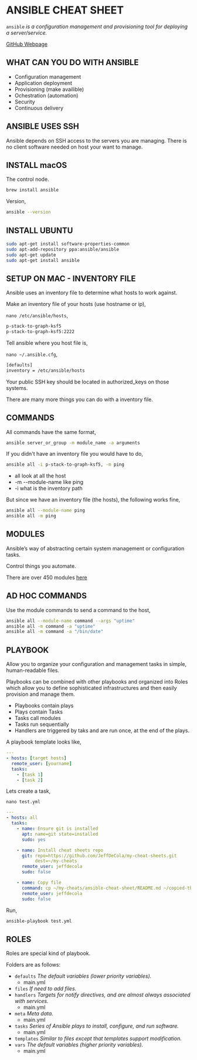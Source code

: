 # ANSIBLE CHEAT SHEET

`ansible` _is a configuration management and provisioning tool for deploying a server/service._

[GitHub Webpage](https://jeffdecola.github.io/my-cheat-sheets/)

## WHAT CAN YOU DO WITH ANSIBLE

* Configuration management
* Application deployment
* Provisioning (make availible)
* Ochestration (automation)
* Security
* Continuous delivery

## ANSIBLE USES SSH

Ansible depends on SSH access to the servers you are managing.
There is no client software needed on host your want to manage.

## INSTALL macOS

The control node.

```bash
brew install ansible
```

Version,

```bash
ansible --version
```

## INSTALL UBUNTU

```bash
sudo apt-get install software-properties-common
sudo apt-add-repository ppa:ansible/ansible
sudo apt-get update
sudo apt-get install ansible
```

## SETUP ON MAC - INVENTORY FILE

Ansible uses an inventory file to determine what hosts to work against.

Make an inventory file of your hosts (use hostname or ip),

`nano /etc/ansible/hosts`,

```bash
p-stack-to-graph-ksf5
p-stack-to-graph-ksf5:2222
```

Tell ansible where you host file is,

`nano ~/.ansible.cfg`,

```bash
[defaults]
inventory = /etc/ansible/hosts
```

Your public SSH key should be located in authorized_keys on those systems.

There are many more things you can do with a inventory file.


## COMMANDS

All commands have the same format,

```bash
ansible server_or_group -m module_name -a arguments
```

If you didn't have an inventory file you would have to do,

```bash
ansible all -i p-stack-to-graph-ksf5, -m ping
```

* all look at all the host
* -m --module-name like ping
* -i what is the inventory path

But since we have an inventory file (the hosts), the following works fine,

```bash
ansible all --module-name ping
ansible all -m ping
```

## MODULES

Ansible’s way of abstracting certain system management or configuration tasks.

Control things you automate.

There are over 450 modules [here](http://docs.ansible.com/ansible/modules_by_category.html)

## AD HOC COMMANDS

Use the module commands to send a command to the host,

```bash
ansible all --module-name command --args "uptime"
ansible all -m command -a "uptime"
ansible all -m command -a "/bin/date"
```

## PLAYBOOK

Allow you to organize your configuration and management
tasks in simple, human-readable files.

Playbooks can be combined with other playbooks and organized into
Roles which allow you to define sophisticated infrastructures and
then easily provision and manage them.

* Playbooks contain plays
* Plays contain Tasks
* Tasks call modules
* Tasks run sequentially
* Handlers are triggered by taks and are run once, at the end of the plays.

A playbook template looks like,

```yml
---
- hosts: [target hosts]
  remote_user: [yourname]
  tasks:
    - [task 1]
    - [task 2]
```

Lets create a task,

`nano test.yml`

```yml
---
- hosts: all
  tasks:
    - name: Ensure git is installed
      apt: name=git state=installed
      sudo: yes

    - name: Install cheat sheets repo
      git: repo=https://github.com/JeffDeCola/my-cheat-sheets.git
           dest=~/my-cheats
      remote_user: jeffdecola
      sudo: false

    - name: Copy file
      command: cp ~/my-cheats/ansible-cheat-sheet/README.md ~/copied-this-README.MD
      remote_user: jeffdecola
      sudo: false
```

Run,

```bash
ansible-playbook test.yml
```

## ROLES

Roles are special kind of playbook.

Folders are as follows:

* `defaults`      _The default variables (lower priority variables)._
  * main.yml
* `files`         _If need to add files._
* `handlers`      _Targets for notify directives, and are almost always associated with services._
  * main.yml
* `meta`          _Meta data._
  * main.yml
* `tasks`         _Series of Ansible plays to install, configure, and run software._
  * main.yml
* `templates`     _Similar to files except that templates support modification._
* `vars`          _The default variables (higher priority variables)._
  * main.yml

